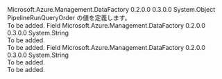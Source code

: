 <Type Name="PipelineRunQueryOrder" FullName="Microsoft.Azure.Management.DataFactory.Models.PipelineRunQueryOrder">
  <TypeSignature Language="C#" Value="public static class PipelineRunQueryOrder" />
  <TypeSignature Language="ILAsm" Value=".class public auto ansi abstract sealed beforefieldinit PipelineRunQueryOrder extends System.Object" />
  <TypeSignature Language="DocId" Value="T:Microsoft.Azure.Management.DataFactory.Models.PipelineRunQueryOrder" />
  <TypeSignature Language="VB.NET" Value="Public Class PipelineRunQueryOrder" />
  <TypeSignature Language="F#" Value="type PipelineRunQueryOrder = class" />
  <AssemblyInfo>
    <AssemblyName>Microsoft.Azure.Management.DataFactory</AssemblyName>
    <AssemblyVersion>0.2.0.0</AssemblyVersion>
    <AssemblyVersion>0.3.0.0</AssemblyVersion>
  </AssemblyInfo>
  <Base>
    <BaseTypeName>System.Object</BaseTypeName>
  </Base>
  <Interfaces />
  <Docs>
    <summary>
            PipelineRunQueryOrder の値を定義します。
            </summary>
    <remarks>To be added.</remarks>
  </Docs>
  <Members>
    <Member MemberName="ASC">
      <MemberSignature Language="C#" Value="public const string ASC;" />
      <MemberSignature Language="ILAsm" Value=".field public static literal string ASC" />
      <MemberSignature Language="DocId" Value="F:Microsoft.Azure.Management.DataFactory.Models.PipelineRunQueryOrder.ASC" />
      <MemberSignature Language="VB.NET" Value="Public Const ASC As String " />
      <MemberSignature Language="F#" Value="val mutable ASC : string" Usage="Microsoft.Azure.Management.DataFactory.Models.PipelineRunQueryOrder.ASC" />
      <MemberType>Field</MemberType>
      <AssemblyInfo>
        <AssemblyName>Microsoft.Azure.Management.DataFactory</AssemblyName>
        <AssemblyVersion>0.2.0.0</AssemblyVersion>
        <AssemblyVersion>0.3.0.0</AssemblyVersion>
      </AssemblyInfo>
      <ReturnValue>
        <ReturnType>System.String</ReturnType>
      </ReturnValue>
      <Docs>
        <summary>To be added.</summary>
        <remarks>To be added.</remarks>
      </Docs>
    </Member>
    <Member MemberName="DESC">
      <MemberSignature Language="C#" Value="public const string DESC;" />
      <MemberSignature Language="ILAsm" Value=".field public static literal string DESC" />
      <MemberSignature Language="DocId" Value="F:Microsoft.Azure.Management.DataFactory.Models.PipelineRunQueryOrder.DESC" />
      <MemberSignature Language="VB.NET" Value="Public Const DESC As String " />
      <MemberSignature Language="F#" Value="val mutable DESC : string" Usage="Microsoft.Azure.Management.DataFactory.Models.PipelineRunQueryOrder.DESC" />
      <MemberType>Field</MemberType>
      <AssemblyInfo>
        <AssemblyName>Microsoft.Azure.Management.DataFactory</AssemblyName>
        <AssemblyVersion>0.2.0.0</AssemblyVersion>
        <AssemblyVersion>0.3.0.0</AssemblyVersion>
      </AssemblyInfo>
      <ReturnValue>
        <ReturnType>System.String</ReturnType>
      </ReturnValue>
      <Docs>
        <summary>To be added.</summary>
        <remarks>To be added.</remarks>
      </Docs>
    </Member>
  </Members>
</Type>